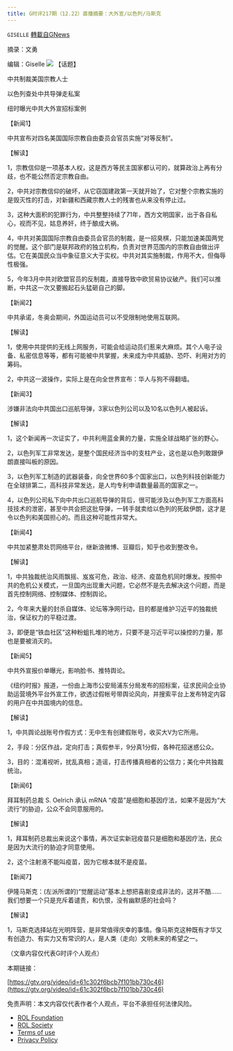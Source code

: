 ```yaml
---
title: G时评217期（12.22）直播摘要：大外宣/以色列/马斯克
---
```

`GISELLE` [轉載自GNews](https://gnews.org/zh-hans/1782221/)

摘录：文勇

编辑：Giselle
![](https://assets.gnews.org/wp-content/uploads/2021/12/12.22.png)
【话题】

中共制裁美国宗教人士

以色列查处中共导弹走私案

纽时曝光中共大外宣招标案例

【新闻1】

中共宣布对四名美国国际宗教自由委员会官员实施“对等反制”。

【解读】

1，宗教信仰是一项基本人权，这是西方等民主国家都认可的，就算政治上再有分歧，也不能公然否定宗教自由。

2，中共对宗教信仰的破坏，从它窃国建政第一天就开始了，它对整个宗教实施的是毁灭性的打击，对新疆和西藏宗教人士的残害也从来没有停止过。

3，这种大面积的犯罪行为，中共整整持续了71年，西方文明国家，出于各自私心，视而不见，姑息养奸，终于酿成大祸。

4，中共对美国国际宗教自由委员会官员的制裁，是一招臭棋，只能加速美国两党的觉醒。这个部门是联邦政府的独立机构，负责对世界范围内的宗教自由做出评估。它在美国民众当中象征意义大于实权。中共对其实施制裁，作用不大，但侮辱性极强。

5，今年3月中共对欧盟官员的反制裁，直接导致中欧贸易协议破产。我们可以推断，中共这一次又要搬起石头猛砸自己的脚。

【新闻2】

中共承诺，冬奥会期间，外国运动员可以不受限制地使用互联网。

【解读】

1，使用中共提供的无线上网服务，可能会给运动员们惹来大麻烦。其个人电子设备、私密信息等等，都有可能被中共掌握，未来成为中共威胁、恐吓、利用对方的筹码。

2，中共这一波操作，实际上是在向全世界宣布：华人与狗不得翻墙。

【新闻3】

涉嫌非法向中共国出口巡航导弹，3家以色列公司以及10名以色列人被起诉。

【解读】

1，这个新闻再一次证实了，中共利用蓝金黄的力量，实施全球战略扩张的野心。

2，以色列军工非常发达，是整个国民经济当中的支柱产业，这也是以色列敢跟伊朗直接叫板的原因。

3，以色列军工制造的武器装备，向全世界60多个国家出口，以色列科技创新能力在全球排第二，高科技非常发达，是人均专利申请数量最高的国家之一。

4，以色列公司私下向中共出口巡航导弹的背后，很可能涉及以色列军工方面高科技技术的泄密，甚至中共会把这批导弹，一转手就卖给以色列的死敌伊朗，这才是令以色列和美国担心的。而且这种可能性非常大。

【新闻4】

中共加紧整肃处罚网络平台，继新浪微博、豆瓣后，知乎也收到整改令。

【解读】

1，中共独裁统治风雨飘摇、岌岌可危，政治、经济、疫苗危机同时爆发。按照中共的危机公关模式，一旦国内出现重大问题，它必然不是先去解决这个问题，而是首先控制网络、控制媒体、控制舆论。

2，今年来大量的封杀自媒体、论坛等净网行动，目的都是维护习近平的独裁统治，保证权力的平稳过渡。

3，即便是“铁血社区”这种粉蛆扎堆的地方，只要不是习近平可以操控的力量，那也是要被消灭的。

【新闻5】

中共外宣报价单曝光，影响脸书、推特舆论。

《纽约时报》报道，一份由上海市公安局浦东分局发布的招标案，征求民间企业协助运营境外平台外宣工作，欲透过假帐号带舆论风向，并搜索平台上发布特定内容的用户在中共国境内的信息。

【解读】

1，中共舆论战账号作假方式：无中生有创建假账号，收买大V为它所用。

2，手段：分区作战，定向打击；真假参半，9分真1分假，各种花招迷惑公众。

3，目的：混淆视听，扰乱真相；造谣，打击传播真相者的公信力；美化中共独裁统治。

【新闻6】

拜耳制药总裁 S. Oelrich 承认 mRNA “疫苗”是细胞和基因疗法，如果不是因为“大流行”的胁迫，公众不会同意服用的。

【解读】

1，拜耳制药总裁出来说这个事情，再次证实新冠疫苗只是细胞和基因疗法，民众是因为大流行的胁迫才同意使用。

2，这个注射液不能叫疫苗，因为它根本就不是疫苗。

【新闻7】

伊隆马斯克：(左派所谓的)“觉醒运动”基本上想把喜剧变成非法的，这并不酷……我们想要一个只是充斥着谴责，和仇恨，没有幽默感的社会吗？

【解读】

1，马斯克选择站在光明阵营，是非常值得庆幸的事情。像马斯克这种既有才华又有创造力、有实力又有常识的人，是人类（走向）文明未来的希望之一。

（文章内容仅代表G时评个人观点）

本期链接：

[https://gtv.org/video/id=61c302f6bcb7f101bb730c46](https://gtv.org/video/id=61c302f6bcb7f101bb730c46)

 

免责声明：本文内容仅代表作者个人观点，平台不承担任何法律风险。

- [ROL Foundation](https://rolfoundation.org/)
- [ROL Society](https://rolsociety.org/)
- [Terms of use](https://gnews.org/terms-of-use-3/)
- [Privacy Policy](https://gnews.org/privacy-policy/)

